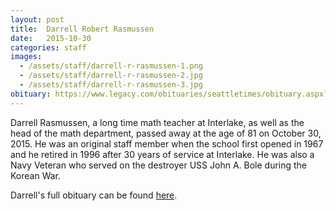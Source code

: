 ```yaml
---
layout: post
title:  Darrell Robert Rasmussen
date:   2015-10-30
categories: staff
images:
  - /assets/staff/darrell-r-rasmussen-1.png
  - /assets/staff/darrell-r-rasmussen-2.jpg
  - /assets/staff/darrell-r-rasmussen-3.jpg
obituary: https://www.legacy.com/obituaries/seattletimes/obituary.aspx?n=darrell-robert-rasmussen&pid=176371282
---
```

Darrell Rasmussen, a long time math teacher at Interlake, as well as the head of the math department, passed away at the age of 81 on October 30, 2015. He was an original staff member when the school first opened in 1967 and he retired in 1996 after 30 years of service at Interlake. He was also a Navy Veteran who served on the destroyer USS John A. Bole during the Korean War.

Darrell's full obituary can be found [here](https://www.legacy.com/obituaries/seattletimes/obituary.aspx?n=darrell-robert-rasmussen&pid=176371282).
